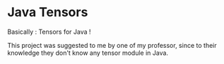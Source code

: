 
# Java Tensors


Basically : Tensors for Java !

This project was suggested to me by one of my professor, since to their knowledge they don't know any tensor module in Java.